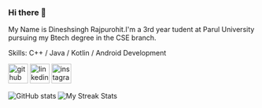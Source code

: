 ### Hi there 👋


My Name is Dineshsingh Rajpurohit.I'm a 3rd year tudent at Parul University pursuing my Btech degree in the CSE branch.

Skills: C++ / Java / Kotlin / Android Development

[<img src='https://cdn.jsdelivr.net/npm/simple-icons@3.0.1/icons/github.svg' alt='github' height='40'>](https://github.com/dineshraj92422/)  [<img src='https://cdn.jsdelivr.net/npm/simple-icons@3.0.1/icons/linkedin.svg' alt='linkedin' height='40'>](https://www.linkedin.com/in/dineshsingh-rajpurohit/)  [<img src='https://cdn.jsdelivr.net/npm/simple-icons@3.0.1/icons/instagram.svg' alt='instagram' height='40'>](https://www.instagram.com/_dr.marks_/)  

![GitHub stats](https://github-readme-stats.vercel.app/api?username=dineshraj92422&show_icons=true) 
![My Streak Stats](https://github-readme-streak-stats.herokuapp.com/?user=dineshraj92422&theme=tokyonight)


